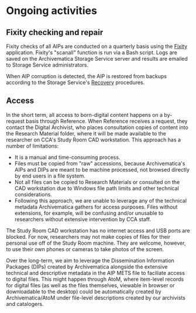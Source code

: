 # Ongoing activities

<a name="fixity"></a>  
## Fixity checking and repair  

Fixity checks of all AIPs are conducted on a quarterly basis using the [Fixity](https://github.com/artefactual/fixity) application. Fixity's "scanall" function is run via a Bash script. Logs are saved on the Archivematica Storage Service server and results are emailed to Storage Service administrators.    

When AIP corruption is detected, the AIP is restored from backups according to the Storage Service's [Recovery](https://www.archivematica.org/en/docs/storage-service-0.7/recovery/#recovery) procedures.  

<a name="access"></a>  
## Access  

In the short term, all access to born-digital content happens on a by-request basis through Reference. When Reference receives a request, they contact the Digital Archivist, who places consultation copies of content into the Research Material folder, where it will be made available to the researcher on CCA's Study Room CAD workstation.  This approach has a number of limitations:  

* It is a manual and time-consuming process.  
* Files must be copied from "raw" accessions, because Archivematica's AIPs and DIPs are meant to be machine processed, not browsed directly by end users in a file system.  
* Not all files can be copied to Research Materials or consulted on the CAD workstation due to Windows file path limits and other technical considerations.  
* Following this approach, we are unable to leverage any of the technical metadata Archivematica gathers for access purposes. Files without extensions, for example, will be confusing and/or unusable to researchers without extensive intervention by CCA staff.  

The Study Room CAD workstation has no internet access and USB ports are blocked. For now, researchers may not make copies of files for their personal use off of the Study Room machine. They are welcome, however, to use their own phones or cameras to take photos of the screen.  

Over the long-term, we aim to leverage the Dissemination Information Packages (DIPs) created by Archivematica alongside the extensive technical and descriptive metadata in the AIP METS file to faciliate access to digital files. This might happen through AtoM, where item-level records for digital files (as well as the files themselves, viewable in browser or downloadable to the desktop) could be automatically created by Archivematica/AtoM under file-level descriptions created by our archivists and catalogers.  
